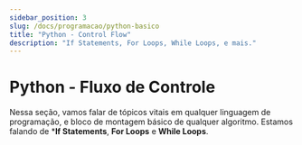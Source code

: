 ```yaml
---
sidebar_position: 3
slug: /docs/programacao/python-basico
title: "Python - Control Flow"
description: "If Statements, For Loops, While Loops, e mais."
---
```


# Python - Fluxo de Controle 

Nessa seção, vamos falar de tópicos vitais em qualquer linguagem de programação, e bloco de montagem básico de
qualquer algoritmo. Estamos falando de ***If Statements**, **For Loops** e **While Loops**.

